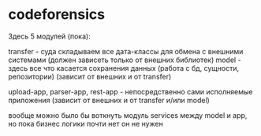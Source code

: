 # codeforensics

Здесь 5 модулей (пока):

transfer - суда складываем все дата-классы для обмена с внешними системами (должен зависеть только от внешних библиотек)
model - здесь все что касается сохранения данных (работа с бд, сущности, репозитории) (зависит от внешних и от transfer)

upload-app, parser-app, rest-app - непосредственно сами исполняемые приложения (зависит от внешних и от transfer и/или model)

вообще можно было бы воткнуть модуль services между model и app, но пока бизнес логики почти нет он не нужен
